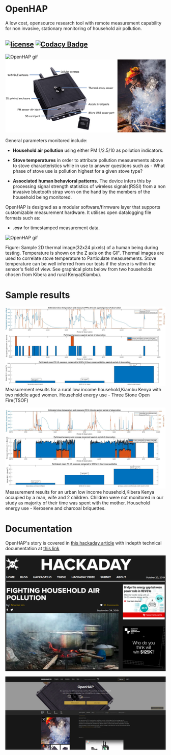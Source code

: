 # OpenHAP
A low cost, opensource research tool with remote measurement capability for non invasive, stationary monitoring of household air pollution.

[![license](https://img.shields.io/github/license/Kaiote-opensource/OpenHAP)](LICENSE)
[![Codacy Badge](https://api.codacy.com/project/badge/Grade/4911e62efbd54dd890d5ed8690ef7a78)](https://www.codacy.com/manual/aloismbutura/OpenHAP?utm_source=github.com&amp;utm_medium=referral&amp;utm_content=Kaiote-opensource/OpenHAP&amp;utm_campaign=Badge_Grade)
---

![OpenHAP gif](assets/OpenHAP.gif)
![OpenHAP image](assets/OpenHAP_labelled.png)

General parameters monitored include: 

* **Household air pollution** using either PM 1/2.5/10 as pollution indicators.

* **Stove temperatures** in order to attribute pollution measurements above to stove characteristics while in use to answer questions such as - What phase of stove use is pollution highest for a given stove type?

* **Associated human behavioral patterns.** The device infers this by processing signal strength statistics of wireless signals(RSSI) from a non invasive bluetooth strap worn on the hand by the members of the household being monitored.

OpenHAP is designed as a modular software/firmware layer that supports customizable measurement hardware. It utilises open datalogging file formats such as:

* **.csv** for timestamped measurement data.

![OpenHAP gif](assets/temperature_snapshot.gif)

Figure: Sample 2D thermal image(32x24 pixels) of a human being during testing. Temperature is shown on the Z axis on the GIF. Thermal images are used to correlate stove temperature to Particulate measurements. Stove temperature can be well inferred from our tests if the stove is within the sensor's field of view. See graphical plots below from two households chosen from Kibera and rural Kenya(Kiambu).

# Sample results
![OpenHAP results kiambu](assets/results-kiambu.png)
Measurement results for a rural low income household,Kiambu Kenya with two middle aged women. Household energy use - Three Stone Open Fire(TSOF)

![OpenHAP results kibera](assets/results-kibera.jpg)
Measurement results for an urban low income household,Kibera Kenya occupied by a man, wife and 2 children. Children were not monitored in our study as majority of their time was spent with the mother. Household energy use - Kerosene and charcoal briquettes.

# Documentation
OpenHAP's story is covered in [this hackaday article](https://hackaday.com/2019/09/24/fighting-household-air-pollution/) with indepth technical documentation at [this link](https://hackaday.io/project/166510-openhap)

[![OpenHAP article](assets/hackaday_article.png)](https://hackaday.com/2019/09/24/fighting-household-air-pollution/)

[![OpenHAP documentation](assets/hackadayio.png)](https://hackaday.io/project/166510-openhap)
